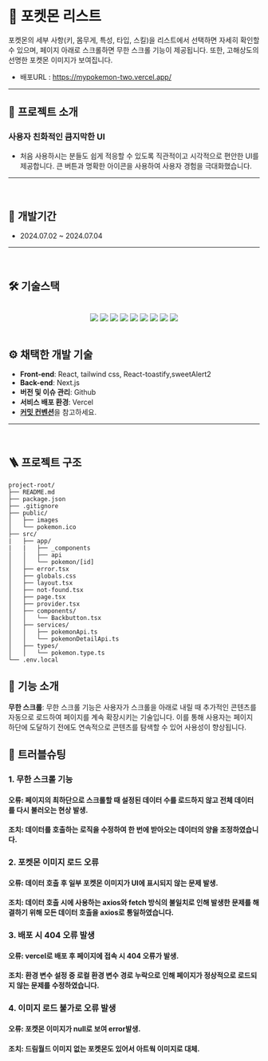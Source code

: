 <h1>🦄 포켓몬 리스트</h1>

포켓몬의 세부 사항(키, 몸무게, 특성, 타입, 스킬)을 리스트에서 선택하면 자세히 확인할 수 있으며, 페이지 아래로 스크롤하면 무한 스크롤 기능이 제공됩니다. 또한, 고해상도의 선명한 포켓몬 이미지가 보여집니다.

- 배포URL : https://mypokemon-two.vercel.app/
---

## 📜 프로젝트 소개

    
### 사용자 친화적인 큼지막한 UI

- 처음 사용하시는 분들도 쉽게 적응할 수 있도록 직관적이고 시각적으로 편안한 UI를 제공합니다. 큰 버튼과 명확한 아이콘을 사용하여 사용자 경험을 극대화했습니다.


---
<br>

## 📅 개발기간
- 2024.07.02 ~ 2024.07.04

---

<br>

## 🛠️ 기술스택

<br>

<div align='center'>
<img src="https://img.shields.io/badge/html5-E34F26?style=for-the-badge&logo=html5&logoColor=white">
<img src="https://img.shields.io/badge/javascript-F7DF1E?style=for-the-badge&logo=javascript&logoColor=white">
<img src="https://img.shields.io/badge/react-61DAFB?style=for-the-badge&logo=react&logoColor=white">
<img src="https://img.shields.io/badge/reactquery-FF4154?style=for-the-badge&logo=reactquery&logoColor=white">
<img src="https://img.shields.io/badge/axios-5A29E4?style=for-the-badge&logo=axios&logoColor=white">
<img src="https://img.shields.io/badge/tailwindcss-06B6D4?style=for-the-badge&logo=tailwindcss&logoColor=white">
<img src="https://img.shields.io/badge/vercel-000000?style=for-the-badge&logo=vercel&logoColor=white">
<img src="https://img.shields.io/badge/Next.js-000000?style=for-the-badge&logo=Next.js&logoColor=white">
<img src="https://img.shields.io/badge/visualstudiocode-007ACC?style=for-the-badge&logo=visualstudiocode&logoColor=white">
</div>

<br>



## ⚙️ 채택한 개발 기술

- **Front-end**: React, tailwind css, React-toastify,sweetAlert2
- **Back-end**: Next.js
- **버전 및 이슈 관리**: Github
- **서비스 배포 환경**: Vercel
- [**커밋 컨벤션**](https://teamsparta.notion.site/Github-Rules-6137abb51c654d679a897c4e395cfdb8)을 참고하세요.

----
<br>

## 🪜 프로젝트 구조

```
project-root/
├── README.md
├── package.json
├── .gitignore
├── public/
│   ├── images
│   └── pokemon.ico
├── src/
|   ├── app/
|   |   ├── _components
│   │   ├── api
│   │   └── pokemon/[id]
│   ├── error.tsx
│   ├── globals.css
│   ├── layout.tsx
│   ├── not-found.tsx
│   ├── page.tsx
│   ├── provider.tsx
│   ├── components/
│   │   └── Backbutton.tsx
│   ├── services/
│   │   ├── pokemonApi.ts
│   │   └── pokemonDetailApi.ts
│   ├── types/
│   │   └── pokemon.type.ts
└── .env.local
```

## 📔 기능 소개

**무한 스크롤**: 무한 스크롤 기능은 사용자가 스크롤을 아래로 내릴 때 추가적인 콘텐츠를 자동으로 로드하여 페이지를 계속 확장시키는 기술입니다. 이를 통해 사용자는 페이지 하단에 도달하기 전에도 연속적으로 콘텐츠를 탐색할 수 있어 사용성이 향상됩니다.


## 🔧 트러블슈팅
### 1. 무한 스크롤 기능
#### **오류**: 페이지의 최하단으로 스크롤할 때 설정된 데이터 수를 로드하지 않고 전체 데이터를 다시 불러오는 현상 발생.
#### **조치**: 데이터를 호출하는 로직을 수정하여 한 번에 받아오는 데이터의 양을 조정하였습니다.
### 2. 포켓몬 이미지 로드 오류
#### **오류**: 데이터 호출 후 일부 포켓몬 이미지가 UI에 표시되지 않는 문제 발생.
#### **조치**: 데이터 호출 시에 사용하는 axios와 fetch 방식의 불일치로 인해 발생한 문제를 해결하기 위해 모든 데이터 호출을 axios로 통일하였습니다.
### 3. 배포 시 404 오류 발생
#### **오류**: vercel로 배포 후 페이지에 접속 시 404 오류가 발생.
#### **조치**: 환경 변수 설정 중 로컬 환경 변수 경로 누락으로 인해 페이지가 정상적으로 로드되지 않는 문제를 수정하였습니다.
### 4. 이미지 로드 불가로 오류 발생
#### **오류**: 포켓몬 이미지가 null로 보여 error발생.
#### **조치**: 드림월드 이미지 없는 포켓몬도 있어서 아트웍 이미지로 대체.
